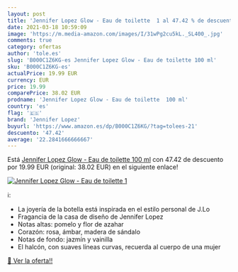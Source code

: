 ```yaml
---
layout: post
title: 'Jennifer Lopez Glow - Eau de toilette  1 al 47.42 % de descuento'
date: 2021-03-18 10:59:09
image: 'https://m.media-amazon.com/images/I/31wPg2cu5kL._SL400_.jpg'
comments: true
category: ofertas
author: 'tole.es'
slug: 'B000C1Z6KG-es Jennifer Lopez Glow - Eau de toilette 100 ml'
sku: 'B000C1Z6KG-es'
actualPrice: 19.99 EUR
currency: EUR
price: 19.99
comparePrice: 38.02 EUR
prodname: 'Jennifer Lopez Glow - Eau de toilette  100 ml'
country: 'es'
flag: '🇪🇸'
brand: 'Jennifer Lopez'
buyurl: 'https://www.amazon.es/dp/B000C1Z6KG/?tag=tolees-21'
descuento: '47.42'
average: '22.2841666666667'
---
```


Está [Jennifer Lopez Glow - Eau de toilette  100 ml](https://www.amazon.es/dp/B000C1Z6KG/?tag=tolees-21) con 47.42 de descuento por 19.99 EUR (original: 38.02 EUR) en el siguiente enlace!

[![Jennifer Lopez Glow - Eau de toilette  1](https://m.media-amazon.com/images/I/31wPg2cu5kL._SL400_.jpg)](https://www.amazon.es/dp/B000C1Z6KG/?tag=tolees-21)

ℹ️:

- La joyería de la botella está inspirada en el estilo personal de J.Lo
- Fragancia de la casa de diseño de Jennifer Lopez
- Notas altas: pomelo y flor de azahar
- Corazón: rosa, ámbar, madera de sándalo
- Notas de fondo: jazmín y vainilla
- El halcón, con suaves líneas curvas, recuerda al cuerpo de una mujer

[🛒 Ver la oferta!!](https://www.amazon.es/dp/B000C1Z6KG/?tag=tolees-21)
